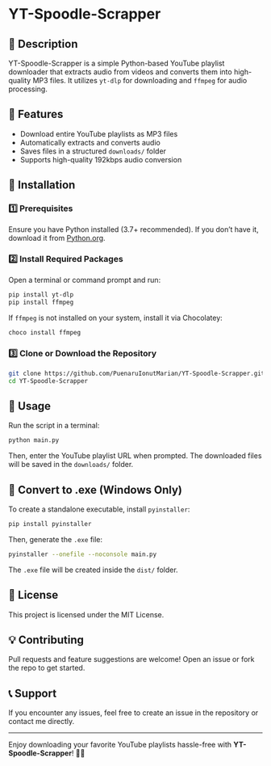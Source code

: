 # YT-Spoodle-Scrapper

## 📌 Description
YT-Spoodle-Scrapper is a simple Python-based YouTube playlist downloader that extracts audio from videos and converts them into high-quality MP3 files. It utilizes `yt-dlp` for downloading and `ffmpeg` for audio processing.

## 🚀 Features
- Download entire YouTube playlists as MP3 files
- Automatically extracts and converts audio
- Saves files in a structured `downloads/` folder
- Supports high-quality 192kbps audio conversion

## 📂 Installation

### 1️⃣ Prerequisites
Ensure you have Python installed (3.7+ recommended). If you don’t have it, download it from [Python.org](https://www.python.org/downloads/).

### 2️⃣ Install Required Packages
Open a terminal or command prompt and run:
```sh
pip install yt-dlp
pip install ffmpeg
```

If `ffmpeg` is not installed on your system, install it via Chocolatey:
```sh
choco install ffmpeg
```

### 3️⃣ Clone or Download the Repository
```sh
git clone https://github.com/PuenaruIonutMarian/YT-Spoodle-Scrapper.git
cd YT-Spoodle-Scrapper
```

## 🎯 Usage
Run the script in a terminal:
```sh
python main.py
```
Then, enter the YouTube playlist URL when prompted. The downloaded files will be saved in the `downloads/` folder.

## 🔧 Convert to .exe (Windows Only)
To create a standalone executable, install `pyinstaller`:
```sh
pip install pyinstaller
```
Then, generate the `.exe` file:
```sh
pyinstaller --onefile --noconsole main.py
```
The `.exe` file will be created inside the `dist/` folder.

## 📜 License
This project is licensed under the MIT License.

## 💡 Contributing
Pull requests and feature suggestions are welcome! Open an issue or fork the repo to get started.

## 📞 Support
If you encounter any issues, feel free to create an issue in the repository or contact me directly.

---

Enjoy downloading your favorite YouTube playlists hassle-free with **YT-Spoodle-Scrapper**! 🎵🔥

